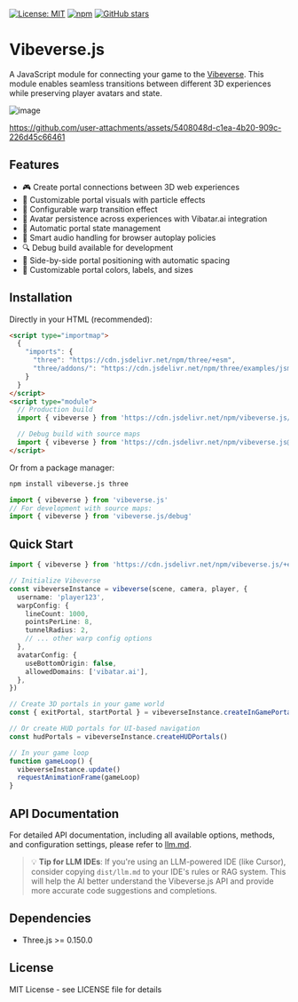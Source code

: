 [![License: MIT](https://img.shields.io/badge/License-MIT-yellow.svg)](https://opensource.org/licenses/MIT) [![npm](https://img.shields.io/npm/dm/vibeverse.js.svg)](https://www.npmjs.com/package/vibeverse.js) [![GitHub stars](https://img.shields.io/github/stars/benallfree/vibeverse.js.svg?style=social&label=Stars)](https://github.com/benallfree/vibeverse.js)

# Vibeverse.js

A JavaScript module for connecting your game to the [Vibeverse](https://x.com/hashtag/vibeverse). This module enables seamless transitions between different 3D experiences while preserving player avatars and state.

![image](https://github.com/user-attachments/assets/602013a8-f4eb-4e43-9a0e-f0e36c843327)

https://github.com/user-attachments/assets/5408048d-c1ea-4b20-909c-226d45c66461

## Features

- 🎮 Create portal connections between 3D web experiences
- 🎨 Customizable portal visuals with particle effects
- 🌟 Configurable warp transition effect
- 👤 Avatar persistence across experiences with Vibatar.ai integration
- 🔄 Automatic portal state management
- 🎵 Smart audio handling for browser autoplay policies
- 🔍 Debug build available for development
- 🎯 Side-by-side portal positioning with automatic spacing
- 🎨 Customizable portal colors, labels, and sizes

## Installation

Directly in your HTML (recommended):

```html
<script type="importmap">
  {
    "imports": {
      "three": "https://cdn.jsdelivr.net/npm/three/+esm",
      "three/addons/": "https://cdn.jsdelivr.net/npm/three/examples/jsm/"
    }
  }
</script>
<script type="module">
  // Production build
  import { vibeverse } from 'https://cdn.jsdelivr.net/npm/vibeverse.js/+esm'

  // Debug build with source maps
  import { vibeverse } from 'https://cdn.jsdelivr.net/npm/vibeverse.js@latest/dist/vibeverse.debug.js'
</script>
```

Or from a package manager:

```bash
npm install vibeverse.js three
```

```ts
import { vibeverse } from 'vibeverse.js'
// For development with source maps:
import { vibeverse } from 'vibeverse.js/debug'
```

## Quick Start

```typescript
import { vibeverse } from 'https://cdn.jsdelivr.net/npm/vibeverse.js/+esm'

// Initialize Vibeverse
const vibeverseInstance = vibeverse(scene, camera, player, {
  username: 'player123',
  warpConfig: {
    lineCount: 1000,
    pointsPerLine: 8,
    tunnelRadius: 2,
    // ... other warp config options
  },
  avatarConfig: {
    useBottomOrigin: false,
    allowedDomains: ['vibatar.ai'],
  },
})

// Create 3D portals in your game world
const { exitPortal, startPortal } = vibeverseInstance.createInGamePortals()

// Or create HUD portals for UI-based navigation
const hudPortals = vibeverseInstance.createHUDPortals()

// In your game loop
function gameLoop() {
  vibeverseInstance.update()
  requestAnimationFrame(gameLoop)
}
```

## API Documentation

For detailed API documentation, including all available options, methods, and configuration settings, please refer to [llm.md](llm.md).

> 💡 **Tip for LLM IDEs**: If you're using an LLM-powered IDE (like Cursor), consider copying `dist/llm.md` to your IDE's rules or RAG system. This will help the AI better understand the Vibeverse.js API and provide more accurate code suggestions and completions.

## Dependencies

- Three.js >= 0.150.0

## License

MIT License - see LICENSE file for details
